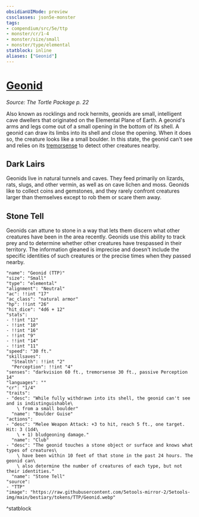 ```yaml
---
obsidianUIMode: preview
cssclasses: json5e-monster
tags:
- compendium/src/5e/ttp
- monster/cr/1-4
- monster/size/small
- monster/type/elemental
statblock: inline
aliases: ["Geonid"]
---
```

# [Geonid](3-Mechanics\CLI\bestiary\elemental/geonid-ttp.md)
*Source: The Tortle Package p. 22*  

Also known as rocklings and rock hermits, geonids are small, intelligent cave dwellers that originated on the Elemental Plane of Earth. A geonid's arms and legs come out of a small opening in the bottom of its shell. A geonid can draw its limbs into its shell and close the opening. When it does so, the creature looks like a small boulder. In this state, the geonid can't see and relies on its [tremorsense](/3-Mechanics/CLI/rules/senses.md#tremorsense) to detect other creatures nearby.

## Dark Lairs

Geonids live in natural tunnels and caves. They feed primarily on lizards, rats, slugs, and other vermin, as well as on cave lichen and moss. Geonids like to collect coins and gemstones, and they rarely confront creatures larger than themselves except to rob them or scare them away.

## Stone Tell

Geonids can attune to stone in a way that lets them discern what other creatures have been in the area recently. Geonids use this ability to track prey and to determine whether other creatures have trespassed in their territory. The information gleaned is imprecise and doesn't include the specific identities of such creatures or the precise times when they passed nearby.

```statblock
"name": "Geonid (TTP)"
"size": "Small"
"type": "elemental"
"alignment": "Neutral"
"ac": !!int "17"
"ac_class": "natural armor"
"hp": !!int "26"
"hit_dice": "4d6 + 12"
"stats":
- !!int "12"
- !!int "10"
- !!int "16"
- !!int "9"
- !!int "14"
- !!int "11"
"speed": "30 ft."
"skillsaves":
  "Stealth": !!int "2"
  "Perception": !!int "4"
"senses": "darkvision 60 ft., tremorsense 30 ft., passive Perception 14"
"languages": ""
"cr": "1/4"
"traits":
- "desc": "While fully withdrawn into its shell, the geonid can't see and is indistinguishable\
    \ from a small boulder"
  "name": "Boulder Guise"
"actions":
- "desc": "Melee Weapon Attack: +3 to hit, reach 5 ft., one target. Hit: 3 (1d4\
    \ + 1) bludgeoning damage."
  "name": "Club"
- "desc": "The geonid touches a stone object or surface and knows what types of creatures\
    \ have been within 10 feet of that stone in the past 24 hours. The geonid can\
    \ also determine the number of creatures of each type, but not their identities."
  "name": "Stone Tell"
"source":
- "TTP"
"image": "https://raw.githubusercontent.com/5etools-mirror-2/5etools-img/main/bestiary/tokens/TTP/Geonid.webp"
```
^statblock